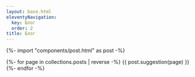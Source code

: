 ```yaml
---
layout: base.html
eleventyNavigation:
  key: Блог
  order: 2
title: Блог
---
```

{%- import "components/post.html" as post -%}

{%- for page in collections.posts | reverse -%}
  {{ post.suggestion(page) }}
{%- endfor -%}
